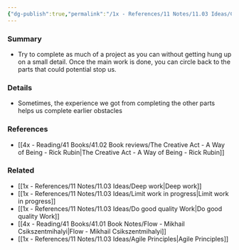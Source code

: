 ```yaml
---
{"dg-publish":true,"permalink":"/1x - References/11 Notes/11.03 Ideas/Complete what you can then circle back to hard parts/","title":"Complete what you can then circle back to hard parts","created":"2023-03-26T19:04:46.000+03:00","updated":"2024-02-14T20:18:34.281+03:00"}
---
```



### Summary
- Try to complete as much of a project as you can without getting hung up on a small detail. Once the main work is done, you can circle back to the parts that could potential stop us.

### Details
- Sometimes, the experience we got from completing the other parts helps us complete earlier obstacles

### References
- [[4x - Reading/41 Books/41.02 Book reviews/The Creative Act - A Way of Being - Rick Rubin\|The Creative Act - A Way of Being - Rick Rubin]]

### Related
- [[1x - References/11 Notes/11.03 Ideas/Deep work\|Deep work]]
- [[1x - References/11 Notes/11.03 Ideas/Limit work in progress\|Limit work in progress]]
- [[1x - References/11 Notes/11.03 Ideas/Do good quality Work\|Do good quality Work]]
- [[4x - Reading/41 Books/41.01 Book Notes/Flow - Mikhail Csikszentmihalyi\|Flow - Mikhail Csikszentmihalyi]]
- [[1x - References/11 Notes/11.03 Ideas/Agile Principles\|Agile Principles]]